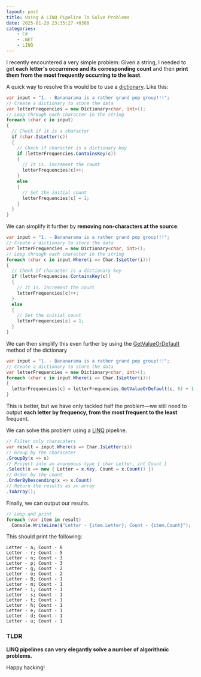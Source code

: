 ```yaml
---
layout: post
title: Using A LINQ Pipeline To Solve Problems
date: 2025-01-20 23:35:27 +0300
categories:
    - C#
    - .NET
    - LINQ
---
```


I recently encountered a very simple problem: Given a string, I needed to get **each letter's occurrence and its corresponding count** and then **print them from the most frequently occurring to the least**.

A quick way to resolve this would be to use a [dictionary](https://learn.microsoft.com/en-us/dotnet/api/system.collections.generic.dictionary-2?view=net-9.0). Like this:

```c#
var input = "1. - Bananarama is a rather grand pop group!!!";
// Create a dictionary to store the data
var letterFrequencies = new Dictionary<char, int>();
// Loop through each character in the string
foreach (char c in input)
{
  // Check if it is a character
  if (char.IsLetter(c))
  {
    // Check if character is a dictionary key
    if (letterFrequencies.ContainsKey(c))
    {
      // It is. Increment the count
      letterFrequencies[c]++;
    }
    else
    {
      // Set the initial count
      letterFrequencies[c] = 1;
    }
  }
}

```

We can simplify it further by **removing non-characters at the source**:

```c#
var input = "1. - Bananarama is a rather grand pop group!!!";
// Create a dictionary to store the data
var letterFrequencies = new Dictionary<char, int>();
// Loop through each character in the string
foreach (char c in input.Where(i => Char.IsLetter(i)))
{
  // Check if character is a dictionary key
  if (letterFrequencies.ContainsKey(c))
  {
    // It is. Increment the count
    letterFrequencies[c]++;
  }
  else
  {
    // Set the initial count
    letterFrequencies[c] = 1;
  }
}
```

We can then simplify this even further by using the [GetValueOrDefault]() method of the dictionary

```c#
var input = "1. - Bananarama is a rather grand pop group!!!";
// Create a dictionary to store the data
var letterFrequencies = new Dictionary<char, int>();
foreach (char c in input.Where(i => Char.IsLetter(i)))
{
  letterFrequencies[c] = letterFrequencies.GetValueOrDefault(c, 0) + 1;
}
```

This is better, but we have only tackled half the problem—we still need to output **each letter by frequency, from the most frequent to the least** frequent.

We can solve this problem using a [LINQ](https://learn.microsoft.com/en-us/dotnet/csharp/linq/) pipeline.

```c#
// Filter only characaters
var result = input.Where(s => Char.IsLetter(s))
// Group by the characeter
.GroupBy(x => x)
// Project into an anonymous type { char Letter, int Count }
.Select(x => new { Letter = x.Key, Count = x.Count() })
// Order by the count
.OrderByDescending(x => x.Count)
// Return the results as an array
.ToArray();
```

Finally, we can output our results.

```c#
// Loop and print
foreach (var item in result)
  Console.WriteLine($"Letter - {item.Letter}; Count - {item.Count}");
```

This should print the following:

```plaintext
Letter - a; Count - 8
Letter - r; Count - 5
Letter - n; Count - 3
Letter - p; Count - 3
Letter - g; Count - 2
Letter - o; Count - 2
Letter - B; Count - 1
Letter - m; Count - 1
Letter - i; Count - 1
Letter - s; Count - 1
Letter - t; Count - 1
Letter - h; Count - 1
Letter - e; Count - 1
Letter - d; Count - 1
Letter - u; Count - 1
```




### TLDR

**LINQ pipelines can very elegantly solve a number of algorithmic problems.**

Happy hacking!
